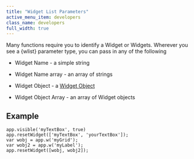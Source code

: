 ```yaml
---
title: "Widget List Parameters"
active_menu_item: developers
class_name: developers
full_width: true
---
```



Many functions require you to identify a Widget or Widgets. Wherever you see a {wlist} parameter type, you can pass in any of the following

 - Widget Name - a simple string

 - Widget Name array - an array of strings

 - Widget Object - a [Widget Object](/developers/user-guide/scripting-apis/client-api/objects-titbits/widget-object)

 - Widget Object Array - an array of Widget objects

## Example

    app.visible('myTextBox', true)
    app.resetWidget(['myTextBox', 'yourTextBox']);
    var wobj = app.w('myGrid');
    var wobj2 = app.w('myLabel');
    app.resetWidget([wobj, wobj2]);
   

